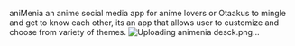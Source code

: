 aniMenia an anime social media app for anime lovers or Otaakus to mingle and get to know each other, its an app that allows user to customize and choose from variety of themes.
![Uploading animenia desck.png…]()
